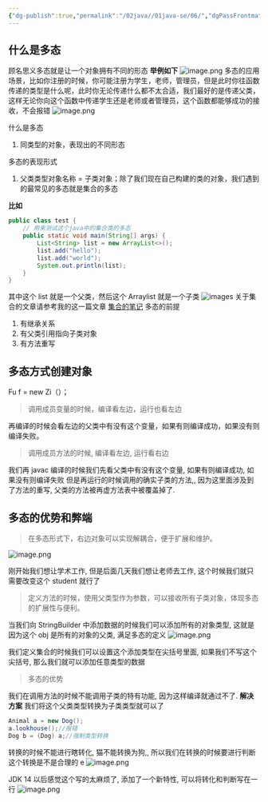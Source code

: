 ```yaml
---
{"dg-publish":true,"permalink":"/02java//01java-se/06/","dgPassFrontmatter":true}
---
```


## 什么是多态
顾名思义多态就是让一个对象拥有不同的形态
**举例如下**
![image.png](https://qkh-markdown-1316031240.cos.ap-nanjing.myqcloud.com/obsidian/202304132125690.png)
多态的应用场景，比如你注册的时候，你可能注册为学生，老师，管理员，但是此时你往函数传递的类型是什么呢，此时你无论传递什么都不太合适，我们最好的是传递父类，这样无论你向这个函数中传递学生还是老师或者管理员，这个函数都能够成功的接收，不会报错
![image.png](https://qkh-markdown-1316031240.cos.ap-nanjing.myqcloud.com/obsidian/202304132215941.png)

什么是多态
1. 同类型的对象，表现出的不同形态

多态的表现形式
1. 父类类型对象名称 = 子类对象；除了我们现在自己构建的类的对象，我们遇到的最常见的多态就是集合的多态

**比如**
```java
public class test {
    // 用来测试这个java中的集合类的多态
    public static void main(String[] args) {
        List<String> list = new ArrayList<>();
        list.add("hello");
        list.add("world");
        System.out.println(list);
    }
}
```
其中这个 list 就是一个父类，然后这个 Arraylist 就是一个子类
![images](https://img-blog.csdnimg.cn/img_convert/6f1f6dc8caaabe622f3811bc03c8a3b0.png)
关于集合的文章请参考我的这一篇文章
[集合的笔记](https://blog.csdn.net/everything_study/article/details/132724287?ops_request_misc=&request_id=d0f558e620cb4939a15861c45796a36d&biz_id=&utm_medium=distribute.pc_search_result.none-task-blog-2~blog~koosearch~default-1-132724287-null-null.268^v1^control&utm_term=%E9%9B%86%E5%90%88&spm=1018.2226.3001.4450)
多态的前提
1. 有继承关系
2. 有父类引用指向子类对象
3. 有方法重写
## 多态方式创建对象
Fu f = new Zi（）；
>调用成员变量的时候，编译看左边，运行也看左边

再编译的时候会看左边的父类中有没有这个变量，如果有则编译成功，如果没有则编译失败。

> 调用成员方法的时候, 编译看左边, 运行看右边

我们再 javac 编译的时候我们先看父类中有没有这个变量, 如果有则编译成功, 如果没有则编译失败
但是再运行的时候调用的确实子类的方法,, 因为这里面涉及到了方法的重写, 父类的方法被再虚方法表中被覆盖掉了.
## 多态的优势和弊端
>在多态形式下，右边对象可以实现解耦合，便于扩展和维护。

![image.png](https://qkh-markdown-1316031240.cos.ap-nanjing.myqcloud.com/obsidian/202304132235402.png)

刚开始我们想让学术工作, 但是后面几天我们想让老师去工作, 这个时候我们就只需要改变这个 student 就行了
>定义方法的时候，使用父类型作为参数，可以接收所有子类对象，体现多态的扩展性与便利。

当我们向 StringBuilder 中添加数据的时候我们可以添加所有的对象类型, 这就是因为这个 obj 是所有的对象的父类, 满足多态的定义
![image.png](https://qkh-markdown-1316031240.cos.ap-nanjing.myqcloud.com/obsidian/202304132237135.png)

我们定义集合的时候我们可以设置这个添加类型在尖括号里面, 如果我们不写这个尖括号, 那么我们就可以添加任意类型的数据
> 多态的优势

我们在调用方法的时候不能调用子类的特有功能, 因为这样编译就通过不了.
**解决方案**
我们将这个父类类型转换为子类类型就可以了
```java
Animal a = new Dog();
a.lookhouse();//报错
Dog b = (Dog) a;//强制类型转换
```
转换的时候不能进行瞎转化, 猫不能转换为狗,, 所以我们在转换的时候要进行判断这个转换是不是合理的 e
![image.png](https://qkh-markdown-1316031240.cos.ap-nanjing.myqcloud.com/obsidian/202304132244355.png)

JDK 14 以后感觉这个写的太麻烦了, 添加了一个新特性, 可以将转化和判断写在一行
![image.png](https://qkh-markdown-1316031240.cos.ap-nanjing.myqcloud.com/obsidian/202304132245579.png)

